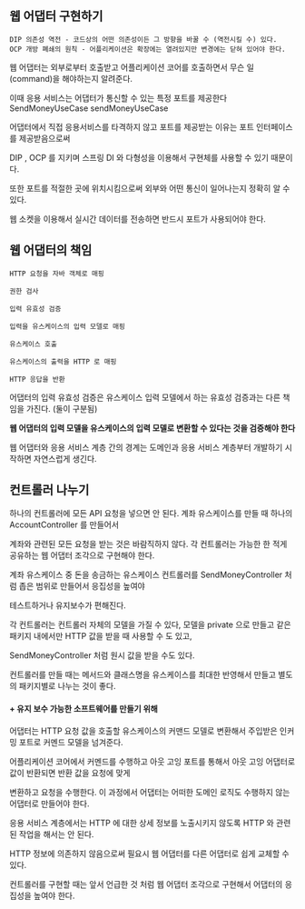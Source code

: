 ## 웹 어댑터 구현하기 
```
DIP 의존성 역전 - 코드상의 어떤 의존성이든 그 방향을 바꿀 수 (역전시킬 수) 있다.
OCP 개방 폐쇄의 원칙 - 어플리케이션은 확장에는 열려있지만 변경에는 닫혀 있어야 한다.
```

웹 어댑터는 외부로부터 호출받고 어플리케이션 코어를 호출하면서 무슨 일(command)을 해야하는지 알려준다.

이때 응용 서비스는 어댑터가 통신할 수 있는 특정 포트를 제공한다 SendMoneyUseCase sendMoneyUseCase

어댑터에서 직접 응용서비스를 타격하지 않고 포트를 제공받는 이유는 포트 인터페이스를 제공받음으로써 

DIP , OCP 를 지키며 스프링 DI  와 다형성을 이용해서 구현체를 사용할 수 있기 때문이다. 

또한 포트를 적절한 곳에 위치시킴으로써 외부와 어떤 통신이 일어나는지 정확히 알 수 있다.

웹 소켓을 이용해서 실시간 데이터를 전송하면 반드시 포트가 사용되어야 한다. 

## 웹 어댑터의 책임 

```
HTTP 요청을 자바 객체로 매핑

권한 검사

입력 유효성 검증 

입력을 유스케이스의 입력 모델로 매핑

유스케이스 호출

유스케이스의 출력을 HTTP 로 매핑

HTTP 응답을 반환

```

어댑터의 입력 유효성 검증은 유스케이스 입력 모델에서 하는 유효성 검증과는 다른 책임을 가진다. (둘이 구분됨)

**웹 어댑터의 입력 모델을 유스케이스의 입력 모델로 변환할 수 있다는 것을 검증해야 한다**

웹 어댑터와 응용 서비스 계층 간의 경계는 도메인과 응용 서비스 계층부터 개발하기 시작하면 자연스럽게 생긴다.

## 컨트롤러 나누기

하나의 컨트롤러에 모든 API 요청을 넣으면 안 된다. 계좌 유스케이스를 만들 때 하나의 AccountController 를 만들어서

계좌와 관련된 모든 요청을 받는 것은 바람직하지 않다. 각 컨트롤러는 가능한 한 적게 공유하는 웹 어댑터 조각으로 구현해야 한다. 

계좌 유스케이스 중 돈을 송금하는 유스케이스 컨트롤러를  SendMoneyController 처럼 좁은 범위로 만들어서 응집성을 높여야

테스트하거나 유지보수가 편해진다.

각 컨트롤러는 컨트롤러 자체의 모델을 가질 수 있다, 모델을 private 으로 만들고 같은 패키지 내에서만 HTTP 값을 받을 때 사용할 수 도 있고, 

SendMoneyController 처럼 원시 값을 받을 수도 있다.

컨트롤러를 만들 때는 메서드와 클래스명을 유스케이스를 최대한 반영해서 만들고 별도의 패키지별로 나누는 것이 좋다.


#### + 유지 보수 가능한 소프트웨어를 만들기 위해

어댑터는 HTTP 요청 값을 호출할 유스케이스의 커맨드 모델로 변환해서 주입받은 인커밍 포트로 커멘드 모델을 넘겨준다. 

어플리케이션 코어에서 커멘드를 수행하고 아웃 고잉 포트를 통해서 아웃 고잉 어댑터로 값이 반환되면 반환 값을 요청에 맞게

변환하고 요청을 수행한다. 이 과정에서 어댑터는 어떠한 도메인 로직도 수행하지 않는 어댑터로 만들어야 한다. 

응용 서비스 계층에서는 HTTP 에 대한 상세 정보를 노출시키지 않도록 HTTP 와 관련된 작업을 해서는 안 된다. 

HTTP 정보에 의존하지 않음으로써 필요시 웹 어댑터를 다른 어댑터로 쉽게 교체할 수 있다.

컨트롤러를 구현할 때는 앞서 언급한 것 처럼 웹 어댑터 조각으로 구현해서 어댑터의 응집성을 높여야 한다. 



